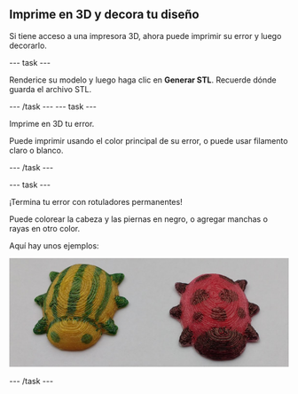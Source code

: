 ## Imprime en 3D y decora tu diseño

Si tiene acceso a una impresora 3D, ahora puede imprimir su error y luego decorarlo.

--- task ---

Renderice su modelo y luego haga clic en **Generar STL**. Recuerde dónde guarda el archivo STL.

--- /task --- --- task ---

Imprime en 3D tu error.

Puede imprimir usando el color principal de su error, o puede usar filamento claro o blanco.

--- /task ---

--- task ---

¡Termina tu error con rotuladores permanentes!

Puede colorear la cabeza y las piernas en negro, o agregar manchas o rayas en otro color.

Aquí hay unos ejemplos:

![screenshot](images/bug-decorated.png)

--- /task ---

 




  
